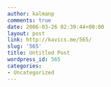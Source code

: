 ```yaml
---
author: kalmanp
comments: true
date: 2006-03-26 02:39:44+00:00
layout: post
link: http://kavics.me/565/
slug: '565'
title: Untitled Post
wordpress_id: 565
categories:
- Uncategorized
---
```



